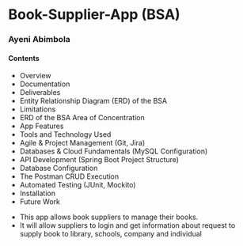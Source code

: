 # Book-Supplier-App (BSA)

### Ayeni Abimbola 

#### Contents
* Overview
* Documentation
* Deliverables
* Entity Relationship Diagram (ERD) of the BSA
* Limitations
* ERD of the BSA Area of Concentration
* App Features
* Tools and Technology Used
* Agile & Project Management (Git, Jira)
* Databases & Cloud Fundamentals (MySQL Configuration)
* API Development (Spring Boot Project Structure)
* Database Configuration
* The Postman CRUD Execution
* Automated Testing (JUnit, Mockito)
* Installation
* Future Work

- This app allows book suppliers to manage their books.  
- It will allow suppliers to login and get information about request to supply book to library, schools, company and individual 
### 

